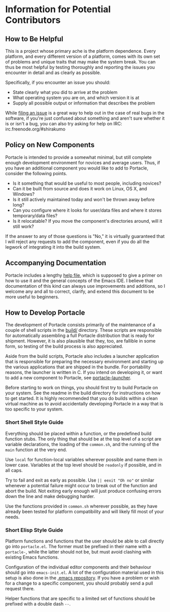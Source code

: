 # Information for Potential Contributors

## How to Be Helpful
This is a project whose primary ache is the platform dependence. Every platform, and every different version of a platform, comes with its own set of problems and unique traits that may make the system break. You can thus be most helpful by testing thoroughly and reporting the issues you encounter in detail and as clearly as possible.

Specifically, if you encounter an issue you should:

* State clearly what you did to arrive at the problem
* What operating system you are on, and which version it is at
* Supply all possible output or information that describes the problem

While [filing an issue](https://github.com/Shinmera/portacle/issues) is a great way to help out in the case of real bugs in the software, if you're just confused about something and aren't sure whether it is or isn't a bug, you can also try asking for help on IRC: irc.freenode.org/#shirakumo

## Policy on New Components
Portacle is intended to provide a somewhat minimal, but still complete enough development environment for novices and average users. Thus, if you have an additional component you would like to add to Portacle, consider the following points.

* Is it something that would be useful to most people, including novices?
* Can it be built from source and does it work on Linux, OS X, and Windows?
* Is it still actively maintained today and won't be thrown away before long?
* Can you configure where it looks for user/data files and where it stores temporary/data files?
* Is it relocatable? If you move the component's directories around, will it still work?

If the answer to any of those questions is "No," it is virtually guaranteed that I will reject any requests to add the component, even if you do all the legwork of integrating it into the build system.

## Accompanying Documentation
Portacle includes a lengthy [help file](https://github.com/Shinmera/portacle/blob/master/config/help.txt), which is supposed to give a primer on how to use it and the general concepts of the Emacs IDE. I believe that documentation of this kind can always use improvements and additions, so I welcome any and all to correct, clarify, and extend this document to be more useful to beginners.

## How to Develop Portacle
The development of Portacle consists primarily of the maintenance of a couple of shell scripts in the [build/](build/) directory. These scripts are responsible for automatically assembling a full Portacle distribution that is ready for shipment. However, it is also plausible that they, too, are fallible in some form, so testing of the build process is also appreciated.

Aside from the build scripts, Portacle also includes a launcher application that is responsible for preparing the necessary environment and starting up the various applications that are shipped in the bundle. For portability reasons, the launcher is written in C. If you intend on developing it, or want to add a new component to Portacle, see [portacle-launcher](https://github.com/Shinmera/portacle-launcher).

Before starting to work on things, you should first try to build Portacle on your system. See the readme in the build directory for instructions on how to get started. It is highly recommended that you do builds within a clean virtual machine as to avoid accidentally developing Portacle in a way that is too specific to your system.

### Short Shell Style Guide
Everything should be placed within a function, or the predefined build function stubs. The only thing that should be at the top level of a script are variable declarations, the loading of the `common.sh`, and the running of the `main` function at the very end.

Use `local` for function-local variables wherever possible and name them in lower case. Variables at the top level should be `readonly` if possible, and in all caps.

Try to fail and exit as early as possible. Use `|| eexit "Oh no"` or similar whenever a potential failure might occur to break out of the function and abort the build. Not exiting early enough will just produce confusing errors down the line and make debugging harder.

Use the functions provided in `common.sh` wherever possible, as they have already been tested for platform compatibility and will likely fill most of your needs.

### Short Elisp Style Guide
Platform functions and functions that the user should be able to call directly go into `portacle.el`. The former must be prefixed in their name with a `portacle-`, while the latter should not be, but must avoid clashing with existing Emacs functions.

Configuration of the individual editor components and their behaviour should go into `emacs-init.el`. A lot of the configuration material used in this setup is also done in the [.emacs repository](https://github.com/Shinmera/.emacs). If you have a problem or wish for a change to a specific component, you should probably send a pull request there.

Helper functions that are specific to a limited set of functions should be prefixed with a double dash `--`.
